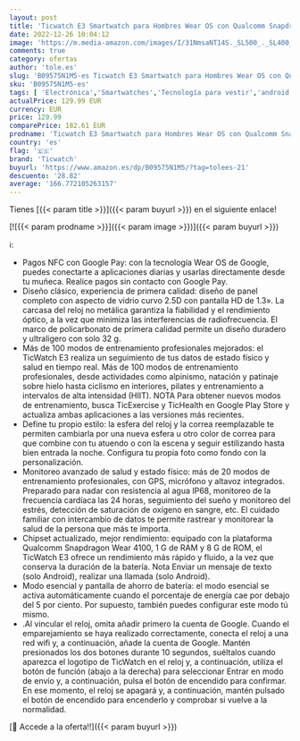 ```yaml
---
layout: post
title: 'Ticwatch E3 Smartwatch para Hombres Wear OS con Qualcomm Snapdragon Wear 4100 Plataforma de Sistema Dual Google Pay GPS Integrado Monitoreo de frecuencia cardíaca Seguimiento del sueño iOS y Android'
date: 2022-12-26 10:04:12
image: 'https://m.media-amazon.com/images/I/31NmsaNT14S._SL500_._SL400_.jpg'
comments: true
category: ofertas
author: 'tole.es'
slug: 'B09575N1M5-es Ticwatch E3 Smartwatch para Hombres Wear OS con Qualcomm...'
sku: 'B09575N1M5-es'
tags: [ 'Electrónica','Smartwatches','Tecnología para vestir','android','ticwatch','🇪🇸', ]
actualPrice: 129.99 EUR
currency: EUR
price: 129.99
comparePrice: 182.61 EUR
prodname: 'Ticwatch E3 Smartwatch para Hombres Wear OS con Qualcomm Snapdragon Wear 4100 Plataforma de Sistema Dual Google Pay GPS Integrado Monitoreo de frecuencia cardíaca Seguimiento del sueño iOS y Android'
country: 'es'
flag: '🇪🇸'
brand: 'Ticwatch'
buyurl: 'https://www.amazon.es/dp/B09575N1M5/?tag=tolees-21'
descuento: '28.82'
average: '166.772105263157'
---
```


Tienes [{{< param title >}}]({{< param buyurl >}}) en el siguiente enlace!

[![{{< param prodname >}}]({{< param image >}})]({{< param buyurl >}})

ℹ️:

- Pagos NFC con Google Pay: con la tecnología Wear OS de Google, puedes conectarte a aplicaciones diarias y usarlas directamente desde tu muñeca. Realice pagos sin contacto con Google Pay.
- Diseño clásico, experiencia de primera calidad: diseño de panel completo con aspecto de vidrio curvo 2.5D con pantalla HD de 1.3». La carcasa del reloj no metálica garantiza la fiabilidad y el rendimiento óptico, a la vez que minimiza las interferencias de radiofrecuencia. El marco de policarbonato de primera calidad permite un diseño duradero y ultraligero con solo 32 g.
- Más de 100 modos de entrenamiento profesionales mejorados: el TicWatch E3 realiza un seguimiento de tus datos de estado físico y salud en tiempo real. Más de 100 modos de entrenamiento profesionales, desde actividades como alpinismo, natación y patinaje sobre hielo hasta ciclismo en interiores, pilates y entrenamiento a intervalos de alta intensidad (HIIT). NOTA Para obtener nuevos modos de entrenamiento, busca TicExercise y TicHealth en Google Play Store y actualiza ambas aplicaciones a las versiones más recientes.
- Define tu propio estilo: la esfera del reloj y la correa reemplazable te permiten cambiarla por una nueva esfera u otro color de correa para que combine con tu atuendo o con la escena y seguir estilizando hasta bien entrada la noche. Configura tu propia foto como fondo con la personalización.
- Monitoreo avanzado de salud y estado físico: más de 20 modos de entrenamiento profesionales, con GPS, micrófono y altavoz integrados. Preparado para nadar con resistencia al agua IP68, monitoreo de la frecuencia cardíaca las 24 horas, seguimiento del sueño y monitoreo del estrés, detección de saturación de oxígeno en sangre, etc. El cuidado familiar con intercambio de datos te permite rastrear y monitorear la salud de la persona que más te importa.
- Chipset actualizado, mejor rendimiento: equipado con la plataforma Qualcomm Snapdragon Wear 4100, 1 G de RAM y 8 G de ROM, el TicWatch E3 ofrece un rendimiento más rápido y fluido, a la vez que conserva la duración de la batería. Nota Enviar un mensaje de texto (solo Android), realizar una llamada (solo Android).
- Modo esencial y pantalla de ahorro de batería: el modo esencial se activa automáticamente cuando el porcentaje de energía cae por debajo del 5 por ciento. Por supuesto, también puedes configurar este modo tú mismo.
- .Al vincular el reloj, omita añadir primero la cuenta de Google. Cuando el emparejamiento se haya realizado correctamente, conecta el reloj a una red wifi y, a continuación, añade la cuenta de Google. Mantén presionados los dos botones durante 10 segundos, suéltalos cuando aparezca el logotipo de TicWatch en el reloj y, a continuación, utiliza el botón de función (abajo a la derecha) para seleccionar Entrar en modo de envío y, a continuación, pulsa el botón de encendido para confirmar. En ese momento, el reloj se apagará y, a continuación, mantén pulsado el botón de encendido para encenderlo y comprobar si vuelve a la normalidad.

[🛒 Accede a la oferta!!]({{< param buyurl >}})
